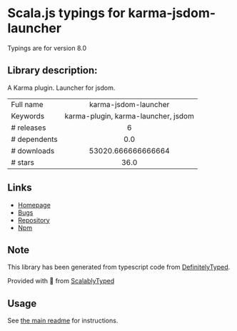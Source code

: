 
# Scala.js typings for karma-jsdom-launcher

Typings are for version 8.0

## Library description:
A Karma plugin. Launcher for jsdom.

|                    |                 |
| ------------------ | :-------------: |
| Full name          | karma-jsdom-launcher |
| Keywords           | karma-plugin, karma-launcher, jsdom |
| # releases         | 6 |
| # dependents       | 0.0 |
| # downloads        | 53020.666666666664 |
| # stars            | 36.0 |

## Links
- [Homepage](https://github.com/badeball/karma-jsdom-launcher#readme)
- [Bugs](https://github.com/badeball/karma-jsdom-launcher/issues)
- [Repository](https://github.com/badeball/karma-jsdom-launcher)
- [Npm](https://www.npmjs.com/package/karma-jsdom-launcher)
    


## Note
This library has been generated from typescript code from [DefinitelyTyped](https://definitelytyped.org).

Provided with :purple_heart: from [ScalablyTyped](https://github.com/oyvindberg/ScalablyTyped)

## Usage
See [the main readme](../../readme.md) for instructions.


